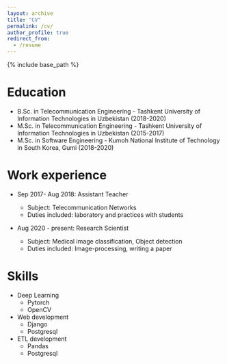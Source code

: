 ```yaml
---
layout: archive
title: "CV"
permalink: /cv/
author_profile: true
redirect_from:
  - /resume
---
```


{% include base_path %}

Education
======
* B.Sc. in Telecommunication Engineering - Tashkent University of Information Technologies in Uzbekistan (2018-2020)
* M.Sc. in Telecommunication Engineering - Tashkent University of Information Technologies in Uzbekistan (2015-2017)
* M.Sc. in Software Engineering - Kumoh National Institute of Technology in South Korea, Gumi (2018-2020)

Work experience
======
* Sep 2017- Aug 2018: Assistant Teacher
  * Subject: Telecommunication Networks
  * Duties included: laboratory and practices with students

* Aug 2020 - present: Research Scientist
  * Subject: Medical image classification, Object detection
  * Duties included: Image-processing, writing a paper 
  
Skills
======
* Deep Learning
  * Pytorch
  * OpenCV
* Web development
  * Django
  * Postgresql
* ETL development
  * Pandas 
  * Postgresql

